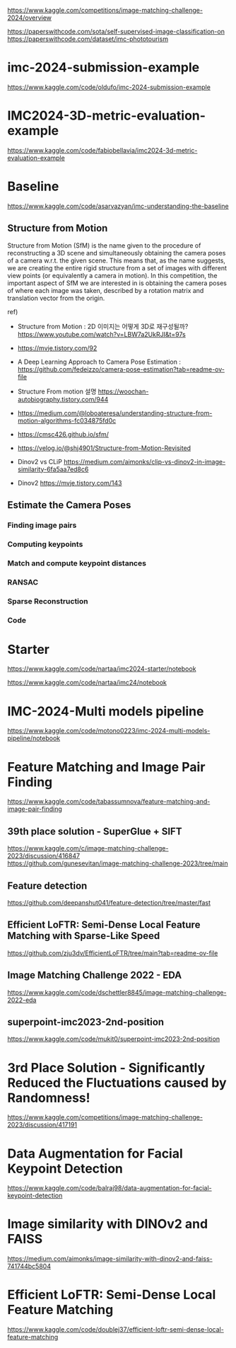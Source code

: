 https://www.kaggle.com/competitions/image-matching-challenge-2024/overview  

https://paperswithcode.com/sota/self-supervised-image-classification-on  
https://paperswithcode.com/dataset/imc-phototourism


# imc-2024-submission-example
https://www.kaggle.com/code/oldufo/imc-2024-submission-example

# IMC2024-3D-metric-evaluation-example
https://www.kaggle.com/code/fabiobellavia/imc2024-3d-metric-evaluation-example

# Baseline
https://www.kaggle.com/code/asarvazyan/imc-understanding-the-baseline

## Structure from Motion
Structure from Motion (SfM) is the name given to the procedure of reconstructing a 3D scene and simultaneously obtaining the camera poses of a camera w.r.t. the given scene. This means that, as the name suggests, we are creating the entire rigid structure from a set of images with different view points (or equivalently a camera in motion).
In this competition, the important aspect of SfM we are interested in is obtaining the camera poses of where each image was taken, described by a rotation matrix and translation vector from the origin.

ref)
- Structure from Motion : 2D 이미지는 어떻게 3D로 재구성될까? https://www.youtube.com/watch?v=LBW7a2UkRJI&t=97s
- https://mvje.tistory.com/92  
- A Deep Learning Approach to Camera Pose Estimation : https://github.com/fedeizzo/camera-pose-estimation?tab=readme-ov-file
- Structure From motion 설명 https://woochan-autobiography.tistory.com/944
- https://medium.com/@loboateresa/understanding-structure-from-motion-algorithms-fc034875fd0c
- https://cmsc426.github.io/sfm/
- https://velog.io/@shj4901/Structure-from-Motion-Revisited

- Dinov2 vs CLiP https://medium.com/aimonks/clip-vs-dinov2-in-image-similarity-6fa5aa7ed8c6
- Dinov2 https://mvje.tistory.com/143

## Estimate the Camera Poses

### Finding image pairs

### Computing keypoints

### Match and compute keypoint distances

### RANSAC

### Sparse Reconstruction

### Code

# Starter
https://www.kaggle.com/code/nartaa/imc2024-starter/notebook

https://www.kaggle.com/code/nartaa/imc24/notebook

# IMC-2024-Multi models pipeline
https://www.kaggle.com/code/motono0223/imc-2024-multi-models-pipeline/notebook

# Feature Matching and Image Pair Finding
https://www.kaggle.com/code/tabassumnova/feature-matching-and-image-pair-finding

## 39th place solution - SuperGlue + SIFT
https://www.kaggle.com/c/image-matching-challenge-2023/discussion/416847  
https://github.com/gunesevitan/image-matching-challenge-2023/tree/main

## Feature detection
https://github.com/deepanshut041/feature-detection/tree/master/fast

## Efficient LoFTR: Semi-Dense Local Feature Matching with Sparse-Like Speed
https://github.com/zju3dv/EfficientLoFTR/tree/main?tab=readme-ov-file

## Image Matching Challenge 2022 - EDA
https://www.kaggle.com/code/dschettler8845/image-matching-challenge-2022-eda

## superpoint-imc2023-2nd-position
https://www.kaggle.com/code/mukit0/superpoint-imc2023-2nd-position

# 3rd Place Solution - Significantly Reduced the Fluctuations caused by Randomness!
https://www.kaggle.com/competitions/image-matching-challenge-2023/discussion/417191

# Data Augmentation for Facial Keypoint Detection 
https://www.kaggle.com/code/balraj98/data-augmentation-for-facial-keypoint-detection

# Image similarity with DINOv2 and FAISS
https://medium.com/aimonks/image-similarity-with-dinov2-and-faiss-741744bc5804

# Efficient LoFTR: Semi-Dense Local Feature Matching
https://www.kaggle.com/code/doublej37/efficient-loftr-semi-dense-local-feature-matching


